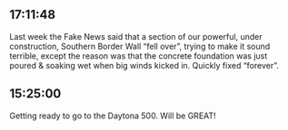 ## 17:11:48
Last week the Fake News said that a section of our powerful, under construction, Southern Border Wall “fell over”, trying to make it sound terrible, except the reason was that the concrete foundation was just poured &amp; soaking wet when big winds kicked in. Quickly fixed “forever”.
## 15:25:00
Getting ready to go to the Daytona 500. Will be GREAT!

